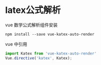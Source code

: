 # latex公式解析

vue 数学公式解析组件安装

```shell
npm install --save vue-katex-auto-render
```

vue 中引用

```javascript
import Katex from 'vue-katex-auto-render'
Vue.directive('katex', Katex);
```

